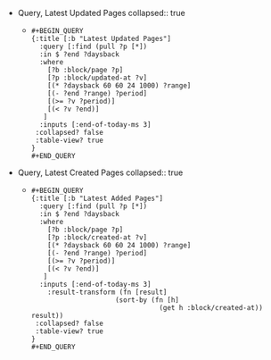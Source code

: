 - Query, Latest Updated Pages
  collapsed:: true
	- ```
	  #+BEGIN_QUERY
	  {:title [:b "Latest Updated Pages"]
	    :query [:find (pull ?p [*])
	    :in $ ?end ?daysback
	    :where 
	      [?b :block/page ?p]
	      [?p :block/updated-at ?v]
	      [(* ?daysback 60 60 24 1000) ?range]
	      [(- ?end ?range) ?period]
	      [(>= ?v ?period)]
	      [(< ?v ?end)]
	     ]
	    :inputs [:end-of-today-ms 3]
	   :collapsed? false
	   :table-view? true
	  }
	  #+END_QUERY
	  ```
- Query, Latest Created Pages
  collapsed:: true
	- ```
	  #+BEGIN_QUERY
	  {:title [:b "Latest Added Pages"]
	    :query [:find (pull ?p [*])
	    :in $ ?end ?daysback
	    :where 
	      [?b :block/page ?p]
	      [?p :block/created-at ?v]
	      [(* ?daysback 60 60 24 1000) ?range]
	      [(- ?end ?range) ?period]
	      [(>= ?v ?period)]
	      [(< ?v ?end)]
	     ]
	    :inputs [:end-of-today-ms 3]
	      :result-transform (fn [result]
	                       (sort-by (fn [h]
	                                  (get h :block/created-at)) result))
	   :collapsed? false
	   :table-view? true
	  }
	  #+END_QUERY
	  ```